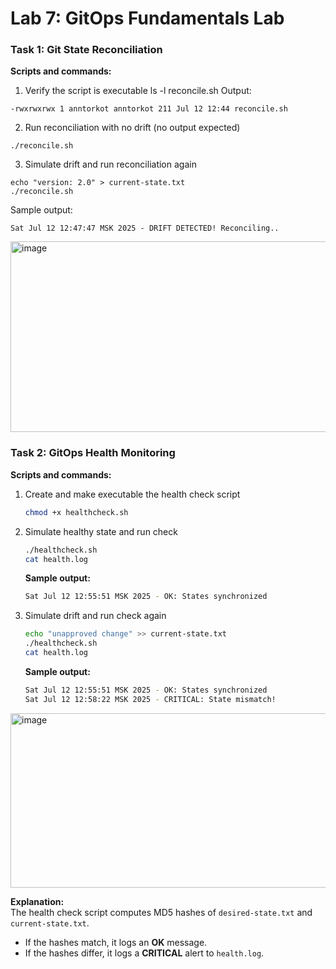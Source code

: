 # Lab 7: GitOps Fundamentals Lab

### Task 1: Git State Reconciliation

**Scripts and commands:**

1. Verify the script is executable
ls -l reconcile.sh
Output:
```
-rwxrwxrwx 1 anntorkot anntorkot 211 Jul 12 12:44 reconcile.sh
```

2. Run reconciliation with no drift (no output expected)
```
./reconcile.sh
```
3. Simulate drift and run reconciliation again
```
echo "version: 2.0" > current-state.txt
./reconcile.sh
```
Sample output:
```
Sat Jul 12 12:47:47 MSK 2025 - DRIFT DETECTED! Reconciling..
```


<img width="1031" height="305" alt="image" src="https://github.com/user-attachments/assets/59d58e49-143d-4091-9db7-55fce64ca0de" />

### Task 2: GitOps Health Monitoring

**Scripts and commands:**

1. Create and make executable the health check script  
   ```bash
   chmod +x healthcheck.sh
   ```

2. Simulate healthy state and run check  
   ```bash
   ./healthcheck.sh
   cat health.log
   ```
   **Sample output:**  
   ```bash
   Sat Jul 12 12:55:51 MSK 2025 - OK: States synchronized
   ```


3. Simulate drift and run check again  
   ```bash
   echo "unapproved change" >> current-state.txt
   ./healthcheck.sh
   cat health.log
   ```
   **Sample output:**  
   ```bash
   Sat Jul 12 12:55:51 MSK 2025 - OK: States synchronized
   Sat Jul 12 12:58:22 MSK 2025 - CRITICAL: State mismatch!
   ```
<img width="1120" height="279" alt="image" src="https://github.com/user-attachments/assets/305aa207-ae25-4ee4-9a35-812d754791eb" />

**Explanation:**  
The health check script computes MD5 hashes of `desired-state.txt` and `current-state.txt`.  
- If the hashes match, it logs an **OK** message.  
- If the hashes differ, it logs a **CRITICAL** alert to `health.log`.

